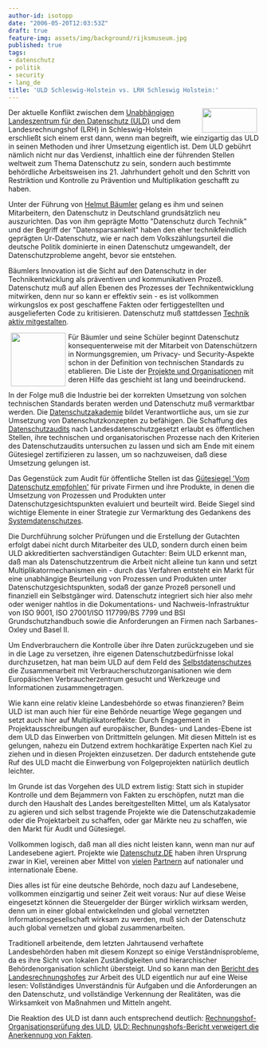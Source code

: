 ```yaml
---
author-id: isotopp
date: "2006-05-20T12:03:53Z"
draft: true
feature-img: assets/img/background/rijksmuseum.jpg
published: true
tags:
- datenschutz
- politik
- security
- lang_de
title: 'ULD Schleswig-Holstein vs. LRH Schleswig Holstein:'
---
```

<!--s9ymdb:1720--><img width='110' height='49' style="float: right; border: 0px; padding-left: 5px; padding-right: 5px;" src="/uploads/datenschutz.serendipityThumb.gif" alt="" /> Der aktuelle Konflikt zwischen dem <a href="http://de.wikipedia.org/wiki/Unabhängiges_Landeszentrum_für_Datenschutz_Schleswig-Holstein">Unabhängigen Landeszentrum für den Datenschutz (ULD)</a> und dem Landesrechnungshof (LRH) in Schleswig-Holstein erschließt sich einem erst dann, wenn man begreift, wie einzigartig das ULD in seinen Methoden und ihrer Umsetzung eigentlich ist. Dem ULD gebührt nämlich nicht nur das Verdienst, inhaltlich eine der führenden Stellen weltweit zum Thema Datenschutz zu sein, sondern auch bestimmte behördliche Arbeitsweisen ins 21. Jahrhundert geholt und den Schritt von Restriktion und Kontrolle zu Prävention und Multiplikation geschafft zu haben.

Unter der Führung von <a href="http://de.wikipedia.org/wiki/Helmut_Bäumler">Helmut Bäumler</a> gelang es ihm und seinen Mitarbeitern, den Datenschutz in Deutschland grundsätzlich neu auszurichten. Das von ihm geprägte Motto "Datenschutz durch Technik" und der Begriff der "Datensparsamkeit" haben den eher technikfeindlich geprägten Ur-Datenschutz, wie er nach dem Volkszählungsurteil die deutsche Politik dominierte in einen Datenschutz umgewandelt, der Datenschutzprobleme angeht, bevor sie entstehen.

Bäumlers Innovation ist die Sicht auf den Datenschutz in der Technikentwicklung als präventiven und kommunikativen Prozeß. Datenschutz muß auf allen Ebenen des Prozesses der Technikentwicklung mitwirken, denn nur so kann er effektiv sein - es ist vollkommen wirkungslos ex post geschaffene Fakten oder fertiggestellten und ausgelieferten Code zu kritisieren. Datenschutz muß stattdessen <a href="http://www.datenschutzzentrum.de/ldsh/technik.htm">Technik aktiv mitgestalten</a>. 


<!--s9ymdb:3943--><img width='110' height='107' style="float: left; border: 0px; padding-left: 5px; padding-right: 5px;" src="/uploads/datenschutz2.serendipityThumb.gif" alt="" /> Für Bäumler und seine Schüler beginnt Datenschutz konsequenterweise mit der Mitarbeit von Datenschützern in Normungsgremien, um Privacy- und Security-Aspekte schon in der Definition von technischen Standards zu etablieren. Die Liste der <a href="http://www.datenschutzzentrum.de/projekte/index.htm">Projekte und Organisationen</a> mit deren Hilfe das geschieht ist lang und beeindruckend.

In der Folge muß die Industrie bei der korrekten Umsetzung von solchen technischen Standards beraten werden und Datenschutz muß vermarktbar werden. Die <a href="http://www.datenschutzzentrum.de/akademie/index.htm">Datenschutzakademie</a> bildet Verantwortliche aus, um sie zur Umsetzung von Datenschutzkonzepten zu befähigen.  Die Schaffung des <a href="http://www.datenschutzzentrum.de/faq/audit.htm">Datenschutzaudits</a> nach Landesdatenschutzgesetzt erlaubt es öffentlichen Stellen, ihre technischen und organisatorischen Prozesse nach den Kriterien des Datenschutzaudits untersuchen zu lassen und sich am Ende mit einem Gütesiegel zertifizieren zu lassen, um so nachzuweisen, daß diese Umsetzung gelungen ist.

Das Gegenstück zum Audit für öffentliche Stellen ist das <a href="http://www.datenschutzzentrum.de/faq/guetesiegel.htm">Gütesiegel 'Vom Datenschutz empfohlen'</a> für private Firmen und ihre Produkte, in denen die Umsetzung von Prozessen und Produkten unter Datenschutzgesichtspunkten evaluiert und beurteilt wird. Beide Siegel sind wichtige Elemente in einer Strategie zur Vermarktung des Gedankens des <a href="http://www.datenschutzzentrum.de/systemdatenschutz/index.htm">Systemdatenschutzes</a>.

Die Durchführung solcher Prüfungen und die Erstellung der Gutachten erfolgt dabei nicht durch Mitarbeiter des ULD, sondern durch einen beim ULD akkreditierten sachverständigen Gutachter: Beim ULD erkennt man, daß man als Datenschutzzentrum die Arbeit nicht alleine tun kann und setzt Multiplikatormechanismen ein - durch das Verfahren entsteht ein Markt für eine unabhängige Beurteilung von Prozessen und Produkten unter Datenschutzgesichtspunkten, sodaß der ganze Prozeß personell und finanziell ein Selbstgänger wird. Datenschutz integriert sich hier also mehr oder weniger nahtlos in die Dokumentations- und Nachweis-Infrastruktur von ISO 9001, ISO 27001/ISO 117799/BS 7799 und BSI Grundschutzhandbuch sowie die Anforderungen an Firmen nach Sarbanes-Oxley und Basel II.

Um Endverbrauchern die Kontrolle über ihre Daten zurückzugeben und sie in die Lage zu versetzen, ihre eigenen Datenschutzbedürfnisse lokal durchzusetzen, hat man beim ULD auf dem Feld des <a href="http://www.datenschutzzentrum.de/selbstdatenschutz/index.htm">Selbstdatenschutzes</a> die Zusammenarbeit mit Verbraucherschutzorganisationen wie dem Europäischen Verbraucherzentrum</a> gesucht und Werkzeuge und Informationen zusammengetragen.

Wie kann eine relativ kleine Landesbehörde so etwas finanzieren? Beim ULD ist man auch hier für eine Behörde neuartige Wege gegangen und setzt auch hier auf Multiplikatoreffekte: Durch Engagement in Projektausschreibungen auf europäischer, Bundes- und Landes-Ebene ist dem ULD das Einwerben von Drittmitteln gelungen. Mit diesen Mitteln ist es gelungen, nahezu ein Dutzend extrem hochkarätige Experten nach Kiel zu ziehen und in diesen Projekten einzusetzen. Der dadurch entstehende gute Ruf des ULD macht die Einwerbung von Folgeprojekten natürlich deutlich leichter.

Im Grunde ist das Vorgehen des ULD extrem listig: Statt sich in stupider Kontrolle und dem Bejammern von Fakten zu erschöpfen, nutzt man die durch den Haushalt des Landes bereitgestellten Mittel, um als Katalysator zu agieren und sich selbst tragende Projekte wie die Datenschutzakademie oder die Projektarbeit zu schaffen, oder gar Märkte neu zu schaffen, wie den Markt für Audit und Gütesiegel.

Vollkommen logisch, daß man all dies nicht leisten kann, wenn man nur auf Landesebene agiert. Projekte wie <a href="http://www.datenschutz.de">Datenschutz.DE</a> haben ihren Ursprung zwar in Kiel, vereinen aber Mittel von <a href="http://www.datenschutz.de/partner/projektpartner/">vielen</a> <a href="http://www.datenschutz.de/partner/kooperationspartner/">Partnern</a> auf nationaler und internationale Ebene.

Dies alles ist für eine deutsche Behörde, noch dazu auf Landesebene, vollkommen einzigartig und seiner Zeit weit voraus: Nur auf diese Weise eingesetzt können die Steuergelder der Bürger wirklich wirksam werden, denn um in einer global entwickelnden und global vernetzten Informationsgesellschaft wirksam zu werden, muß sich der Datenschutz auch global vernetzen und global zusammenarbeiten.

Traditionell arbeitende, dem letzten Jahrtausend verhaftete Landesbehörden haben mit diesem Konzept so einige Verständnisprobleme, da es ihre Sicht von lokalen Zuständigkeiten und hierarchischer Behördenorganisation schlicht übersteigt. Und so kann man den <a href="http://landesrechnungshof-sh.de/index.php?getfile=bm2006.pdf">Bericht des Landesrechnungshofes</a> zur Arbeit des ULD eigentlich nur auf eine Weise lesen: Vollständiges Unverständnis für Aufgaben und die Anforderungen an den Datenschutz, und vollständige Verkennung der Realitäten, was die Wirksamkeit von Maßnahmen und Mitteln angeht.

Die Reaktion des ULD ist dann auch entsprechend deutlich: <a href="http://www.datenschutzzentrum.de/allgemein/20060519-rechnungshof.htm">Rechnungshof-Organisationsprüfung des ULD</a>, <a href="http://www.datenschutz.de/news/detail/?nid=1840">ULD: Rechnungshofs-Bericht verweigert die Anerkennung von Fakten</a>.
